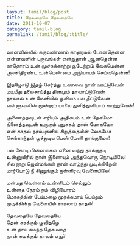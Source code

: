 ```yaml
---
layout: tamil/blog/post
title: தேவதையே தேவதையே
date: 2011-10-07
category: tamil-blog
permalink: /tamil/blog/:title/
---
```


வானவில்லில் கருவண்ணம் காணாமல் போனதென்ன <br/>
என்னவளின் புருவங்கள் என்றுதான் ஆனதென்ன <br/>
காதோரம் உன் மூச்சுக்காற்று சூடேற்றும் வேகமென்ன <br/>
அணிதிரண்ட உன்பெண்மை அநியாயம் செய்வதென்ன!

இதழோடு இதழ் சேர்த்து உணவை நான் ஊட்டுவேன் <br/>
மடிமீது தலைசாய்த்து தினமும் தாலாட்டுவேன் <br/>
நாவால் உன் மேனியில் ஓவியம் பல தீட்டுவேன் <br/>
வள்ளுவனின் மூன்றாம் பாலை துளித்துளியாய் ஊற்றுவேன்!

அணைத்தவுடன் எரியும் அதிசயம் உன் தேகமோ <br/>
நினைத்தவுடன் உருகும் புதுசுகம் தான் மோகமோ <br/>
என் காதல் நரம்புகளில் சிறுத்தையின் வேகமோ <br/>
செங்காந்தள் பூச்சூடிய பெண்மேனி தாங்குமோ!

பல கோடி மின்னல்கள் எனை வந்து தாக்குதடி <br/>
உன்னுயிரில் நான் இணையும் அந்தவொரு நொடியிலே! <br/>
சில நூறு ஜென்மங்கள் நான் வாழ்ந்து முடிக்கிறேன் <br/>
மார்போடு நீ சிணுங்கும் நள்ளிரவு வேளையிலே!

மன்மத வெள்ளம் உன்னிடம் செல்லும் <br/>
உன்னத நேரம் நம் விழியோரம் <br/>
மோகத்தின் பேய்மழை மூர்க்கமாய் பெய்தும் <br/>
முடிக்கின்ற வேளையில் சாரலாய் காதல்!

தேவதையே தேவதையே <br/>
தேன் சுரக்கும் பூவிதழே <br/>
உன் தாய் சுமந்த தேகமதை <br/>
நான் சுமக்கும் காலம் எது?
